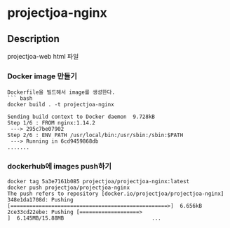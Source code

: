 # projectjoa-nginx

## Description
projectjoa-web html 파일

### Docker image 만들기
```
Dockerfile을 빌드해서 image를 생성한다.
``` bash
docker build . -t projectjoa-nginx

Sending build context to Docker daemon  9.728kB
Step 1/6 : FROM nginx:1.14.2
 ---> 295c7be07902
Step 2/6 : ENV PATH /usr/local/bin:/usr/sbin:/sbin:$PATH
 ---> Running in 6cd9459868db
.......
```

### dockerhub에 images push하기
```
docker tag 5a3e7161b085 projectjoa/projectjoa-nginx:latest
docker push projectjoa/projectjoa-nginx
The push refers to repository [docker.io/projectjoa/projectjoa-nginx]
348e1da1708d: Pushing [==================================================>]  6.656kB                                    2ce33cd22ebe: Pushing [===================>                               ]  6.145MB/15.88MB                            ...                                                         
```